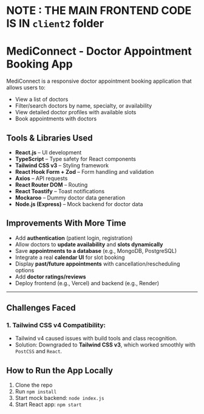 # NOTE : THE MAIN FRONTEND CODE IS IN `client2` folder

#  MediConnect - Doctor Appointment Booking App

MediConnect is a responsive doctor appointment booking application that allows users to:

- View a list of doctors
- Filter/search doctors by name, specialty, or availability
- View detailed doctor profiles with available slots
- Book appointments with doctors

## Tools & Libraries Used

- **React.js** – UI development
- **TypeScript** – Type safety for React components
- **Tailwind CSS v3** – Styling framework
- **React Hook Form + Zod** – Form handling and validation
- **Axios** – API requests
- **React Router DOM** – Routing
- **React Toastify** – Toast notifications
- **Mockaroo** – Dummy doctor data generation
- **Node.js (Express)** – Mock backend for doctor data

## Improvements With More Time

- Add **authentication** (patient login, registration)
- Allow doctors to **update availability** and **slots dynamically**
- Save **appointments to a database** (e.g., MongoDB, PostgreSQL)
- Integrate a real **calendar UI** for slot booking
- Display **past/future appointments** with cancellation/rescheduling options
- Add **doctor ratings/reviews**
- Deploy frontend (e.g., Vercel) and backend (e.g., Render)

---

## Challenges Faced

### 1. Tailwind CSS v4 Compatibility:
- Tailwind v4 caused issues with build tools and class recognition.
- Solution: Downgraded to **Tailwind CSS v3**, which worked smoothly with `PostCSS` and `React`.


## How to Run the App Locally

1. Clone the repo
2. Run `npm install`
3. Start mock backend: `node index.js`
4. Start React app: `npm start`
